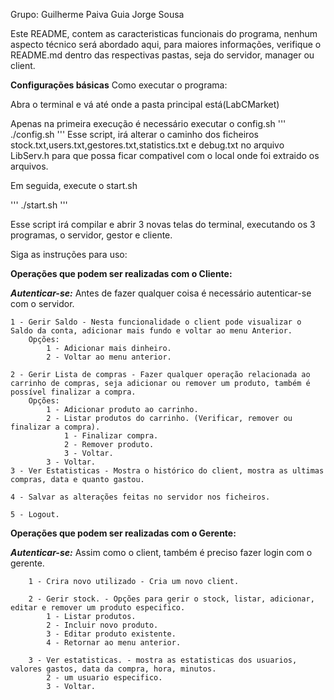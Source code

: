 Grupo:
Guilherme Paiva Guia
Jorge Sousa

Este README, contem as caracteristicas funcionais do programa, nenhum aspecto técnico será abordado aqui,
para maiores informações, verifique o README.md dentro das respectivas pastas, seja do servidor, manager ou client.


**Configurações básicas**
 Como executar o programa:
 
Abra o terminal e vá até onde a pasta principal está(LabCMarket)
 
Apenas na primeira execução é necessário executar o config.sh
'''
./config.sh
'''
Esse script, irá alterar o caminho dos ficheiros stock.txt,users.txt,gestores.txt,statistics.txt e debug.txt no arquivo LibServ.h para que possa ficar compativel com o local onde foi extraido os arquivos.

Em seguida, execute o start.sh

'''
./start.sh
'''

Esse script irá compilar e abrir 3 novas telas do terminal, executando os 3 programas, o servidor, gestor e cliente.

Siga as instruções para uso:
 
**Operações que podem ser realizadas com o Cliente:**

**_Autenticar-se:_** Antes de fazer qualquer coisa é necessário autenticar-se com o servidor.
    
    1 - Gerir Saldo - Nesta funcionalidade o client pode visualizar o Saldo da conta, adicionar mais fundo e voltar ao menu Anterior.
        Opções:
            1 - Adicionar mais dinheiro.
            2 - Voltar ao menu anterior.
    
    2 - Gerir Lista de compras - Fazer qualquer operação relacionada ao carrinho de compras, seja adicionar ou remover um produto, também é possível finalizar a compra.
        Opções:
            1 - Adicionar produto ao carrinho.
            2 - Listar produtos do carrinho. (Verificar, remover ou finalizar a compra).
                1 - Finalizar compra.
                2 - Remover produto.
                3 - Voltar.
            3 - Voltar.
    3 - Ver Estatisticas - Mostra o histórico do client, mostra as ultimas compras, data e quanto gastou.
    
    4 - Salvar as alterações feitas no servidor nos ficheiros.
    
    5 - Logout.

**Operações que podem ser realizadas com o Gerente:**

**_Autenticar-se:_** Assim como o client, também é preciso fazer login com o gerente.

		1 - Crira novo utilizado - Cria um novo client.
		
		2 - Gerir stock. - Opções para gerir o stock, listar, adicionar, editar e remover um produto especifico.
			1 - Listar produtos.
			2 - Incluir novo produto.
			3 - Editar produto existente.
			4 - Retornar ao menu anterior.
			
		3 - Ver estatisticas. - mostra as estatisticas dos usuarios, valores gastos, data da compra, hora, minutos.
			2 - um usuario especifico.
			3 - Voltar.
			